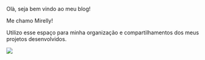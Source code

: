Olà, seja bem vindo ao meu blog! 

Me chamo Mirelly!

Utilizo esse espaço para minha organização e compartilhamentos dos meus projetos desenvolvidos.

![](https://media1.tenor.com/m/f85Ob1hBl-QAAAAC/harley-quinn.gif)
